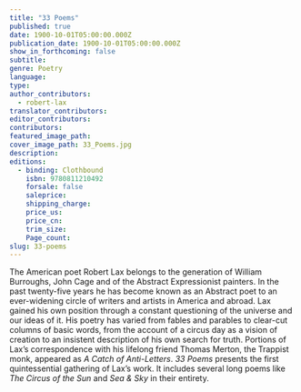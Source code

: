 ```yaml
---
title: "33 Poems"
published: true
date: 1900-10-01T05:00:00.000Z
publication_date: 1900-10-01T05:00:00.000Z
show_in_forthcoming: false
subtitle:
genre: Poetry
language:
type:
author_contributors:
  - robert-lax
translator_contributors:
editor_contributors:
contributors:
featured_image_path:
cover_image_path: 33_Poems.jpg
description:
editions:
  - binding: Clothbound
    isbn: 9780811210492
    forsale: false
    saleprice:
    shipping_charge:
    price_us:
    price_cn:
    trim_size:
    Page_count:
slug: 33-poems
---
```


The American poet Robert Lax belongs to the generation of William Burroughs, John Cage and of the Abstract Expressionist painters. In the past twenty-five years he has become known as an Abstract poet to an ever-widening circle of writers and artists in America and abroad. Lax gained his own position through a constant questioning of the universe and our ideas of it. His poetry has varied from fables and parables to clear-cut columns of basic words, from the account of a circus day as a vision of creation to an insistent description of his own search for truth. Portions of Lax’s correspondence with his lifelong friend Thomas Merton, the Trappist monk, appeared as _A Catch of Anti-Letters_. _33 Poems_ presents the first quintessential gathering of Lax’s work. It includes several long poems like _The Circus of the Sun_ and _Sea & Sky_ in their entirety.
